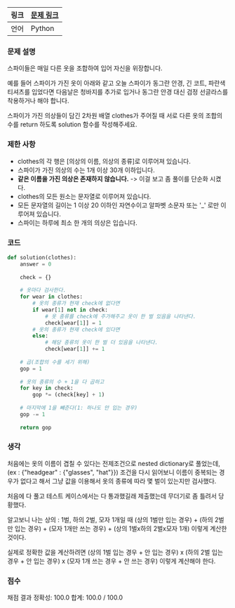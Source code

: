 |링크|[문제 링크](https://programmers.co.kr/learn/courses/30/lessons/42578)|
|----|-----|
|언어|Python|

### 문제 설명

스파이들은 매일 다른 옷을 조합하여 입어 자신을 위장합니다.

예를 들어 스파이가 가진 옷이 아래와 같고 오늘 스파이가 동그란 안경, 긴 코트, 파란색 티셔츠를 입었다면 다음날은 청바지를 추가로 입거나 동그란 안경 대신 검정 선글라스를 착용하거나 해야 합니다.

스파이가 가진 의상들이 담긴 2차원 배열 clothes가 주어질 때 서로 다른 옷의 조합의 수를 return 하도록 solution 함수를 작성해주세요.

### 제한 사항

* clothes의 각 행은 [의상의 이름, 의상의 종류]로 이루어져 있습니다.
* 스파이가 가진 의상의 수는 1개 이상 30개 이하입니다.
* **같은 이름을 가진 의상은 존재하지 않습니다.** -> 이걸 보고 좀 풀이를 단순화 시켰다.
* clothes의 모든 원소는 문자열로 이루어져 있습니다.
* 모든 문자열의 길이는 1 이상 20 이하인 자연수이고 알파벳 소문자 또는 '_' 로만 이루어져 있습니다.
* 스파이는 하루에 최소 한 개의 의상은 입습니다.

### 코드

```python
def solution(clothes):
    answer = 0
    
    check = {}
    
    # 옷마다 검사한다.
    for wear in clothes:
        # 옷의 종류가 현재 check에 없다면
        if wear[1] not in check:
            # 옷 종류를 check에 주가해주고 옷이 한 벌 있음을 나타낸다.
            check[wear[1]] = 1
        # 옷의 종류가 현재 check에 있다면
        else:
            # 해당 종류의 옷이 한 벌 더 있음을 나타낸다.
            check[wear[1]] += 1
    
    # 곱(조합의 수를 세기 위해)
    gop = 1
    
    # 옷의 종류의 수 + 1을 다 곱하고
    for key in check:
        gop *= (check[key] + 1)
        
    # 마지막에 1을 뺴준다(1: 하나도 안 입는 경우)
    gop -= 1
    
    return gop
```

### 생각

처음에는 옷의 이름이 겹칠 수 있다는 전제조건으로 nested dictionary로 풀었는데,(ex : {"headgear" : {"glasses", "hat"}}) 조건을 다시 읽어보니 이름이 중복되는 경우가 없다고 해서
그냥 값을 이용해서 옷의 종류에 따라 몇 벌이 있는지만 검사했다.

처음에 다 풀고 테스트 케이스에서는 다 통과했길래 제출했는데 무더기로 좀 틀려서 당황했다. 

알고보니 나는 상의 : 1벌, 하의 2벌, 모자 1개일 때 (상의 1벌만 입는 경우) + (하의 2벌만 입는 경우) + (모자 1개만 쓰는 경우) + (상의 1벌x하의 2벌x모자 1개) 이렇게 계산한 것이다.

실제로 정확한 값을 계산하려면 (상의 1벌 입는 경우 + 안 입는 경우) x (하의 2벌 입는 경우 + 안 입는 경우) x (모자 1개 쓰는 경우 + 안 쓰는 경우) 이렇게 계산해야 한다.

### 점수

채점 결과
정확성: 100.0
합계: 100.0 / 100.0
